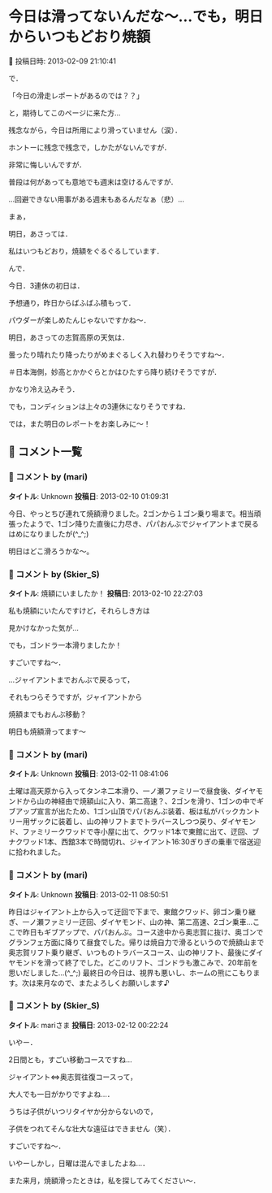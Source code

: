 # 今日は滑ってないんだな～…でも，明日からいつもどおり焼額

📅 投稿日時: 2013-02-09 21:10:41

で．


「今日の滑走レポートがあるのでは？？」


と，期待してこのページに来た方…





残念ながら，今日は所用により滑っていません（涙）．


ホントーに残念で残念で，しかたがないんですが．


非常に悔しいんですが．


普段は何があっても意地でも週末は空けるんですが．


…回避できない用事がある週末もあるんだなぁ（悲）…





まぁ，


明日，あさっては．


私はいつもどおり，焼額をぐるぐるしています．





んで．


今日．3連休の初日は．


予想通り，昨日からばふばふ積もって．


パウダーが楽しめたんじゃないですかね～．





明日，あさっての志賀高原の天気は．


曇ったり晴れたり降ったりがめまぐるしく入れ替わりそうですね～．


＃日本海側，妙高とかかぐらとかはひたすら降り続けそうですが．


かなり冷え込みそう．


でも，コンディションは上々の3連休になりそうですね．





では，また明日のレポートをお楽しみに～！

## 💬 コメント一覧

### 💬 コメント by (mari)
**タイトル**: Unknown
**投稿日**: 2013-02-10 01:09:31

今日、やっとちび連れて焼額滑りました。2ゴンから１ゴン乗り場まで。相当頑張ったようで、1ゴン降りた直後に力尽き、パパおんぶでジャイアントまで戻るはめになりましたが(^_^;)

明日はどこ滑ろうかな～。

### 💬 コメント by (Skier_S)
**タイトル**: 焼額にいましたか！
**投稿日**: 2013-02-10 22:27:03

私も焼額にいたんですけど，それらしき方は

見かけなかった気が…



でも，ゴンドラ一本滑りましたか！

すごいですね～．



…ジャイアントまでおんぶで戻るって，

それもつらそうですが，ジャイアントから

焼額までもおんぶ移動？



明日も焼額滑ってます～

### 💬 コメント by (mari)
**タイトル**: Unknown
**投稿日**: 2013-02-11 08:41:06

土曜は高天原から入ってタンネ二本滑り、一ノ瀬ファミリーで昼食後、ダイヤモンドから山の神経由で焼額山に入り、第二高速？、2ゴンを滑り、1ゴンの中でギブアップ宣言が出たため、1ゴン山頂でパパおんぶ装着、板は私がバックカントリー用ザックに装着し、山の神リフトまでトラバースしつつ戻り、ダイヤモンド、ファミリークワッドで寺小屋に出て、クワッド1本で東館に出て、迂回、ブナクワッド1本、西舘3本で時間切れ、ジャイアント16:30ぎりぎの乗車で宿送迎に拾われました。

### 💬 コメント by (mari)
**タイトル**: Unknown
**投稿日**: 2013-02-11 08:50:51

昨日はジャイアント上から入って迂回で下まで、東館クワッド、卵ゴン乗り継ぎ、一ノ瀬ファミリー迂回、ダイヤモンド、山の神、第二高速、2ゴン乗車…ここで昨日もギブアップで、パパおんぶ。コース途中から奥志賀に抜け、奥ゴンでグランフェ方面に降りて昼食でした。帰りは焼自力で滑るというので焼額山まで奥志賀リフト乗り継ぎ、いつものトラバースコース、山の神リフト、最後にダイヤモンドを滑って終了でした。どこのリフト、ゴンドラも激こみで、20年前を思いだしました…(^_^;) 最終日の今日は、視界も悪いし、ホームの熊にこもります。次は来月なので、またよろしくお願いします♪

### 💬 コメント by (Skier_S)
**タイトル**: mariさま
**投稿日**: 2013-02-12 00:22:24

いやー．

2日間とも，すごい移動コースですね…

ジャイアント⇔奥志賀往復コースって，

大人でも一日がかりですよね…．

うちは子供がいつリタイヤか分からないので，

子供をつれてそんな壮大な遠征はできません（笑）．

すごいですね～．



いやーしかし，日曜は混んでましたよね…．

また来月，焼額滑ったときは，私を探してみてください～．

